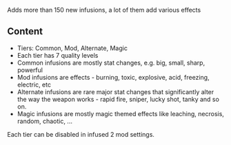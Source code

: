 Adds more than 150 new infusions, a lot of them add various effects
## Content
- Tiers: Common, Mod, Alternate, Magic
- Each tier has 7 quality levels
- Common infusions are mostly stat changes, e.g. big, small, sharp, powerful
- Mod infusions are effects - burning, toxic, explosive, acid, freezing, electric, etc
- Alternate infusions are rare major stat changes that significantly alter the way the weapon works - rapid fire, sniper, lucky shot, tanky and so on.
- Magic infusions are mostly magic themed effects like leaching, necrosis, random, chaotic, ...

Each tier can be disabled in infused 2 mod settings.
